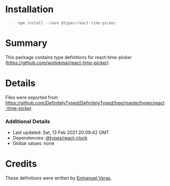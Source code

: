 # Installation
> `npm install --save @types/react-time-picker`

# Summary
This package contains type definitions for react-time-picker (https://github.com/wojtekmaj/react-time-picker).

# Details
Files were exported from https://github.com/DefinitelyTyped/DefinitelyTyped/tree/master/types/react-time-picker.

### Additional Details
 * Last updated: Sat, 13 Feb 2021 20:09:42 GMT
 * Dependencies: [@types/react-clock](https://npmjs.com/package/@types/react-clock)
 * Global values: none

# Credits
These definitions were written by [Enmanuel Veras](https://github.com/everas7).
